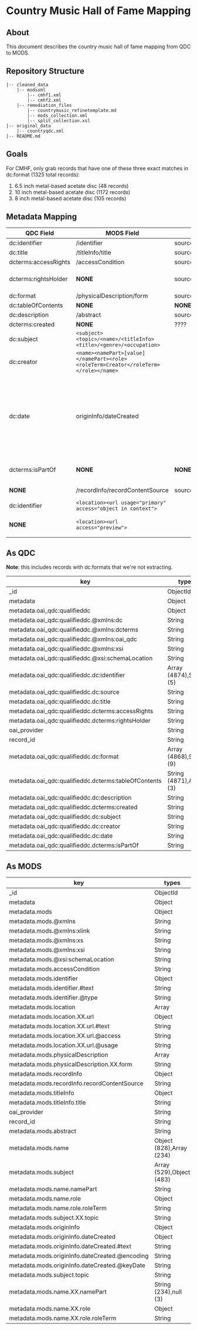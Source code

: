 # Country Music Hall of Fame Mapping

## About

This document describes the country music hall of fame mapping from QDC to MODS.

## Repository Structure

```
|-- cleaned_data
	|-- modsxml
    	|-- cmhf1.xml
        |-- cmhf2.xml
    |-- remediation_files
    	|-- countrymusic_refinetemplate.md
        |-- mods_collection.xml
        |-- split_collection.xsl
|-- original_data
	|-- countryqdc.xml
|-- README.md
```

## Goals

For CMHF, only grab records that have one of these three exact matches in dc:format (1325 total records):

1. 6.5 inch metal-based acetate disc (48 records)
2. 10 inch metal-based acetate disc (1172 records)
3. 8 inch metal-based acetate disc (105 records)

## Metadata Mapping

| QDC Field | MODS Field | MAP 4 Field | Note|
| -----| ------- | ------ | --- |
| dc:identifier | /identifier | sourceResource.identifier | |
| dc:title | /titleInfo/title | sourceResource.title | |
| dcterms:accessRights | /accessCondition | sourceResource.rights | |
| dcterms:rightsHolder | **NONE** | sourceResource.rightsHolder| Currently, we don't map this, although we could.|
| dc:format | /physicalDescription/form | sourceResource.format | |
| dc:tableOfContents | **NONE** | **NONE** |  |
| dc:description | /abstract | sourceResource.description | |
| dcterms:created | **NONE**  | ???? | |
| dc:subject | ```<subject><topic>/<name>/<titleInfo><title>/<genre>/<occupation>``` | | |
| dc:creator | ```<name><namePart>[value]</namePart><role> <roleTerm>Creator</roleTerm></role></name>``` | | |
| dc:date | originInfo/dateCreated | | From Gretchen's mapping notes: **originInfo/dateCreated** (use all instances. Some have qualifier indicating EDTF format and keyDate, others are qualified as "approximate"). Dates are in the format: **YYYY-MM-DD**. |
| dcterms:isPartOf | **NONE** | **NONE** | This should describe the collection it belongs to, but doesn't. |
| **NONE** | /recordInfo/recordContentSource | sourceResource.dataProvider | Use string: **Country Music Hall of Fame**|
| dc:identifier | ```<location><url usage="primary" access="object in context">``` | | if it starts with http|
| **NONE** | ```<location><url access="preview">``` | | take identifier, test if http, then use this pattern: |



## As QDC

**Note**: this includes records with dc:formats that we're not extracting.

| key                                                  | types                   | occurrences | percents           |
| ---------------------------------------------------- | ----------------------- | ----------- | ------------------ |
| _id                                                  | ObjectId                |        4879 | 100.00000000000000 |
| metadata                                             | Object                  |        4879 | 100.00000000000000 |
| metadata.oai_qdc:qualifieddc                         | Object                  |        4879 | 100.00000000000000 |
| metadata.oai_qdc:qualifieddc.@xmlns:dc               | String                  |        4879 | 100.00000000000000 |
| metadata.oai_qdc:qualifieddc.@xmlns:dcterms          | String                  |        4879 | 100.00000000000000 |
| metadata.oai_qdc:qualifieddc.@xmlns:oai_qdc          | String                  |        4879 | 100.00000000000000 |
| metadata.oai_qdc:qualifieddc.@xmlns:xsi              | String                  |        4879 | 100.00000000000000 |
| metadata.oai_qdc:qualifieddc.@xsi:schemaLocation     | String                  |        4879 | 100.00000000000000 |
| metadata.oai_qdc:qualifieddc.dc:identifier           | Array (4874),String (5) |        4879 | 100.00000000000000 |
| metadata.oai_qdc:qualifieddc.dc:source               | String                  |        4879 | 100.00000000000000 |
| metadata.oai_qdc:qualifieddc.dc:title                | String                  |        4879 | 100.00000000000000 |
| metadata.oai_qdc:qualifieddc.dcterms:accessRights    | String                  |        4879 | 100.00000000000000 |
| metadata.oai_qdc:qualifieddc.dcterms:rightsHolder    | String                  |        4879 | 100.00000000000000 |
| oai_provider                                         | String                  |        4879 | 100.00000000000000 |
| record_id                                            | String                  |        4879 | 100.00000000000000 |
| metadata.oai_qdc:qualifieddc.dc:format               | Array (4868),String (9) |        4877 |  99.95900799344128 |
| metadata.oai_qdc:qualifieddc.dcterms:tableOfContents | String (4871),Array (3) |        4874 |  99.89751998360320 |
| metadata.oai_qdc:qualifieddc.dc:description          | String                  |        4855 |  99.50809592129535 |
| metadata.oai_qdc:qualifieddc.dcterms:created         | String                  |        4840 |  99.20065587210495 |
| metadata.oai_qdc:qualifieddc.dc:subject              | String                  |        4486 |  91.94507071121132 |
| metadata.oai_qdc:qualifieddc.dc:creator              | String                  |        4138 |  84.81246156999386 |
| metadata.oai_qdc:qualifieddc.dc:date                 | String                  |        3496 |  71.65402746464440 |
| metadata.oai_qdc:qualifieddc.dcterms:isPartOf        | String                  |        3374 |  69.15351506456241 |

## As MODS

| key                                            | types                    | occurrences | percents            |
| ---------------------------------------------- | ------------------------ | ----------- | ------------------- |
| _id                                            | ObjectId                 |        1325 | 100.000000000000000 |
| metadata                                       | Object                   |        1325 | 100.000000000000000 |
| metadata.mods                                  | Object                   |        1325 | 100.000000000000000 |
| metadata.mods.@xmlns                           | String                   |        1325 | 100.000000000000000 |
| metadata.mods.@xmlns:xlink                     | String                   |        1325 | 100.000000000000000 |
| metadata.mods.@xmlns:xs                        | String                   |        1325 | 100.000000000000000 |
| metadata.mods.@xmlns:xsi                       | String                   |        1325 | 100.000000000000000 |
| metadata.mods.@xsi:schemaLocation              | String                   |        1325 | 100.000000000000000 |
| metadata.mods.accessCondition                  | String                   |        1325 | 100.000000000000000 |
| metadata.mods.identifier                       | Object                   |        1325 | 100.000000000000000 |
| metadata.mods.identifier.#text                 | String                   |        1325 | 100.000000000000000 |
| metadata.mods.identifier.@type                 | String                   |        1325 | 100.000000000000000 |
| metadata.mods.location                         | Array                    |        1325 | 100.000000000000000 |
| metadata.mods.location.XX.url                  | Object                   |        1325 | 100.000000000000000 |
| metadata.mods.location.XX.url.#text            | String                   |        1325 | 100.000000000000000 |
| metadata.mods.location.XX.url.@access          | String                   |        1325 | 100.000000000000000 |
| metadata.mods.location.XX.url.@usage           | String                   |        1325 | 100.000000000000000 |
| metadata.mods.physicalDescription              | Array                    |        1325 | 100.000000000000000 |
| metadata.mods.physicalDescription.XX.form      | String                   |        1325 | 100.000000000000000 |
| metadata.mods.recordInfo                       | Object                   |        1325 | 100.000000000000000 |
| metadata.mods.recordInfo.recordContentSource   | String                   |        1325 | 100.000000000000000 |
| metadata.mods.titleInfo                        | Object                   |        1325 | 100.000000000000000 |
| metadata.mods.titleInfo.title                  | String                   |        1325 | 100.000000000000000 |
| oai_provider                                   | String                   |        1325 | 100.000000000000000 |
| record_id                                      | String                   |        1325 | 100.000000000000000 |
| metadata.mods.abstract                         | String                   |        1316 |  99.320754716981128 |
| metadata.mods.name                             | Object (828),Array (234) |        1062 |  80.150943396226410 |
| metadata.mods.subject                          | Array (529),Object (483) |        1012 |  76.377358490566039 |
| metadata.mods.name.namePart                    | String                   |         828 |  62.490566037735846 |
| metadata.mods.name.role                        | Object                   |         828 |  62.490566037735846 |
| metadata.mods.name.role.roleTerm               | String                   |         828 |  62.490566037735846 |
| metadata.mods.subject.XX.topic                 | String                   |         529 |  39.924528301886795 |
| metadata.mods.originInfo                       | Object                   |         506 |  38.188679245283019 |
| metadata.mods.originInfo.dateCreated           | Object                   |         506 |  38.188679245283019 |
| metadata.mods.originInfo.dateCreated.#text     | String                   |         506 |  38.188679245283019 |
| metadata.mods.originInfo.dateCreated.@encoding | String                   |         506 |  38.188679245283019 |
| metadata.mods.originInfo.dateCreated.@keyDate  | String                   |         506 |  38.188679245283019 |
| metadata.mods.subject.topic                    | String                   |         483 |  36.452830188679243 |
| metadata.mods.name.XX.namePart                 | String (234),null (3)    |         234 |  17.660377358490567 |
| metadata.mods.name.XX.role                     | Object                   |         234 |  17.660377358490567 |
| metadata.mods.name.XX.role.roleTerm            | String                   |         234 | 